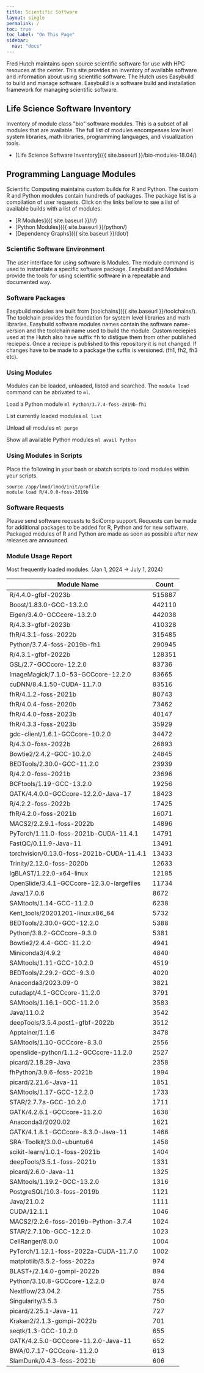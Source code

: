 ```yaml
---
title: Scientific Software 
layout: single
permalink: /
toc: true
toc_label: "On This Page"
sidebar:
  nav: "docs"
---
```


Fred Hutch maintains open source scientific software for use with HPC resouces
at the center. This site provides an inventory of available software and
information about using scientific software.  The Hutch uses Easybuild 
to build and manage software. Easybuild is a software build and installation
framework for managing scientific software. 

## Life Science Software Inventory
Inventory of module class "bio" software modules.  This is a subset of all modules that are available. The full
list of modules encompesses low level system libraries, math libraries, programming languages, and visualization tools. 

 - [Life Science Software Inventory]({{ site.baseurl }}/bio-modules-18.04/)

## Programming Language Modules
Scientific Computing maintains custom builds for R and Python. The
custom R and Python modules contain hundreds of packages. The package
list is a compilation of user requests.  Click on the links
bellow to see a list of available builds with a list of modules.

 - [R Modules]({{ site.baseurl }}/r/)
 - [Python Modules]({{ site.baseurl }}/python/)
 - [Dependency Graphs]({{ site.baseurl }}/dot/)

### Scientific Software Environment
The user interface for using software is Modules.
The module command is used to instantiate a specific software package.
Easybuild and Modules provide the tools for using scientific software in a
repeatable and documented way.

### Software Packages
Easybuild modules are built from [toolchains]({{ site.baseurl }}/toolchains/).
 The toolchain provides the foundation for system level libraries and
math libraries. Easybuild software modules names contain the software name-version and the toolchain name
used to build the module. Custom reciepies used at the Hutch also have suffix <tt>fh</tt> to distigue them
from other published reciepeis. Once a reciepe is published to this repository it is not changed. If changes
have to be made to a package the suffix is versioned. (fh1, fh2, fh3 etc).

### Using Modules

Modules can be loaded, unloaded, listed and searched.  The
```module load``` command can be abrivated to ```ml```.

Load a Python module
```ml Python/3.7.4-foss-2019b-fh1```

List currently loaded modules
```ml list```

Unload all modules
```ml purge```

Show all available Python modules
```ml avail Python``` 

### Using Modules in Scripts
Place the following in your bash or sbatch scripts to load modules within
your scripts.

```
source /app/lmod/lmod/init/profile
module load R/4.0.0-foss-2019b
```

### Software Requests
Please send software requests to SciComp support.
Requests can be made for additional packages to be added for R,
Python and for new software.
Packaged modules of R and Python are made as soon as possible 
after new releases are announced.

### Module Usage Report
Most frequently loaded modules.  (Jan 1, 2024 -> July 1, 2024)

  | Module Name | Count |
  |-------------|-------|
  | R/4.4.0-gfbf-2023b | 515887 |
  | Boost/1.83.0-GCC-13.2.0 | 442110 |
  | Eigen/3.4.0-GCCcore-13.2.0 | 442038 |
  | R/4.3.3-gfbf-2023b | 410328 |
  | fhR/4.3.1-foss-2022b | 315485 |
  | Python/3.7.4-foss-2019b-fh1 | 290945 |
  | R/4.3.1-gfbf-2022b | 128351 |
  | GSL/2.7-GCCcore-12.2.0 | 83736 |
  | ImageMagick/7.1.0-53-GCCcore-12.2.0 | 83665 |
  | cuDNN/8.4.1.50-CUDA-11.7.0 | 83516 |
  | fhR/4.1.2-foss-2021b | 80743 |
  | fhR/4.0.4-foss-2020b | 73462 |
  | fhR/4.4.0-foss-2023b | 40147 |
  | fhR/4.3.3-foss-2023b | 35929 |
  | gdc-client/1.6.1-GCCcore-10.2.0 | 34472 |
  | R/4.3.0-foss-2022b | 26893 |
  | Bowtie2/2.4.2-GCC-10.2.0 | 24845 |
  | BEDTools/2.30.0-GCC-11.2.0 | 23939 |
  | R/4.2.0-foss-2021b | 23696 |
  | BCFtools/1.19-GCC-13.2.0 | 19256 |
  | GATK/4.4.0.0-GCCcore-12.2.0-Java-17 | 18423 |
  | R/4.2.2-foss-2022b | 17425 |
  | fhR/4.2.0-foss-2021b | 16071 |
  | MACS2/2.2.9.1-foss-2022b | 14896 |
  | PyTorch/1.11.0-foss-2021b-CUDA-11.4.1 | 14791 |
  | FastQC/0.11.9-Java-11 | 13491 |
  | torchvision/0.13.0-foss-2021b-CUDA-11.4.1 | 13433 |
  | Trinity/2.12.0-foss-2020b | 12633 |
  | IgBLAST/1.22.0-x64-linux | 12185 |
  | OpenSlide/3.4.1-GCCcore-12.3.0-largefiles | 11734 |
  | Java/17.0.6 | 8672 |
  | SAMtools/1.14-GCC-11.2.0 | 6238 |
  | Kent_tools/20201201-linux.x86_64 | 5732 |
  | BEDTools/2.30.0-GCC-12.2.0 | 5388 |
  | Python/3.8.2-GCCcore-9.3.0 | 5381 |
  | Bowtie2/2.4.4-GCC-11.2.0 | 4941 |
  | Miniconda3/4.9.2 | 4840 |
  | SAMtools/1.11-GCC-10.2.0 | 4519 |
  | BEDTools/2.29.2-GCC-9.3.0 | 4020 |
  | Anaconda3/2023.09-0 | 3821 |
  | cutadapt/4.1-GCCcore-11.2.0 | 3791 |
  | SAMtools/1.16.1-GCC-11.2.0 | 3583 |
  | Java/11.0.2 | 3542 |
  | deepTools/3.5.4.post1-gfbf-2022b | 3512 |
  | Apptainer/1.1.6 | 3478 |
  | SAMtools/1.10-GCCcore-8.3.0 | 2556 |
  | openslide-python/1.1.2-GCCcore-11.2.0 | 2527 |
  | picard/2.18.29-Java | 2358 |
  | fhPython/3.9.6-foss-2021b | 1994 |
  | picard/2.21.6-Java-11 | 1851 |
  | SAMtools/1.17-GCC-12.2.0 | 1733 |
  | STAR/2.7.7a-GCC-10.2.0 | 1711 |
  | GATK/4.2.6.1-GCCcore-11.2.0 | 1638 |
  | Anaconda3/2020.02 | 1621 |
  | GATK/4.1.8.1-GCCcore-8.3.0-Java-11 | 1466 |
  | SRA-Toolkit/3.0.0-ubuntu64 | 1458 |
  | scikit-learn/1.0.1-foss-2021b | 1404 |
  | deepTools/3.5.1-foss-2021b | 1331 |
  | picard/2.6.0-Java-11 | 1325 |
  | SAMtools/1.19.2-GCC-13.2.0 | 1316 |
  | PostgreSQL/10.3-foss-2019b | 1121 |
  | Java/21.0.2 | 1111 |
  | CUDA/12.1.1 | 1046 |
  | MACS2/2.2.6-foss-2019b-Python-3.7.4 | 1024 |
  | STAR/2.7.10b-GCC-12.2.0 | 1023 |
  | CellRanger/8.0.0 | 1004 |
  | PyTorch/1.12.1-foss-2022a-CUDA-11.7.0 | 1002 |
  | matplotlib/3.5.2-foss-2022a | 974 |
  | BLAST+/2.14.0-gompi-2022b | 894 |
  | Python/3.10.8-GCCcore-12.2.0 | 874 |
  | Nextflow/23.04.2 | 755 |
  | Singularity/3.5.3 | 750 |
  | picard/2.25.1-Java-11 | 727 |
  | Kraken2/2.1.3-gompi-2022b | 701 |
  | seqtk/1.3-GCC-10.2.0 | 655 |
  | GATK/4.2.5.0-GCCcore-11.2.0-Java-11 | 652 |
  | BWA/0.7.17-GCCcore-11.2.0 | 613 |
  | SlamDunk/0.4.3-foss-2021b | 606 |

